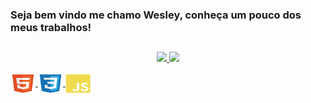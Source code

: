 ###  Seja bem vindo  me chamo Wesley, conheça um pouco dos meus trabalhos!
##

<div align="center">
  
   <a href="https://github.com/wesdsantos">
  <img height="180em" src="https://github-readme-stats.vercel.app/api?username=wesdsantos&show_icons=true&theme=dark&include_all_commits=true&count_private=true"/>
  <img height="180em" src="https://github-readme-stats.vercel.app/api/top-langs/?username=wesdsantos&layout=compact&langs_count=7&theme=dark"/>
</div>


<div style="display: inline_block"><br>
  <img align="center" alt="Wes-HTML" height="30" width="40" src="https://raw.githubusercontent.com/devicons/devicon/master/icons/html5/html5-original.svg">
  <img align="center" alt="Wes-CSS" height="30" width="40" src="https://raw.githubusercontent.com/devicons/devicon/master/icons/css3/css3-original.svg">
  <img align="center" alt="Wes-Js" height="30" width="40" src="https://raw.githubusercontent.com/devicons/devicon/master/icons/javascript/javascript-plain.svg">
    
  ##
